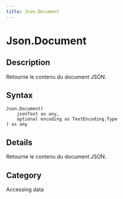 ```yaml
---
title: Json.Document
---
```


# Json.Document


## Description

Retourne le contenu du document JSON.


## Syntax

```powerquery
Json.Document(
    jsonText as any,
    optional encoding as TextEncoding.Type
) as any
```


## Details

Retourne le contenu du document JSON.



## Category
Accessing data
